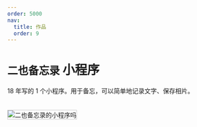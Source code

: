 ```yaml
---
order: 5000
nav:
  title: 作品
  order: 9
---
```


# `二也备忘录` 小程序

18 年写的 1 个小程序。用于备忘，可以简单地记录文字、保存相片。

<img src="https://tiiit-cn.oss-cn-shenzhen.aliyuncs.com/images/works/memo-wechat-code.jpg" style="margin-top: 20px; border:1px solid #ccc;" title="二也备忘录的小程序吗" alt="二也备忘录的小程序吗" />
